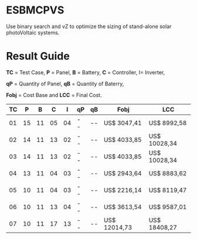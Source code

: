 # ESBMCPVS
Use binary search and vZ to optimize the sizing of stand-alone solar photoVoltaic systems.

# Result Guide
**TC** = Test Case, **P** = Panel, **B** = Battery, **C** = Controller, I= Inverter, 

**qP** = Quantity of Panel, **qB** = Quantity of Baterry, 

**Fobj** = Cost Base and **LCC** = Final Cost.

| TC | P | B | C | I | qP | qB | Fobj | LCC |
| ------ | ------ | ------ | ------ |------ | ------ | ------ | ------ | ------ |
| 01 | 15 | 11 | 05 | 04 | -- | -- | US$ 3047,41 | US$ 8992,58 |
| 02 | 14 | 11 | 13 | 02 | -- | -- | US$ 4033,85 | US$ 10028,34 |
| 03 | 14 | 11 | 13 | 02 | -- | -- | US$ 4033,85 | US$ 10028,34 |
| 04 | 13 | 11 | 04 | 03 | -- | -- | US$ 2943,64 | US$ 8883,62 |
| 05 | 10 | 11 | 04 | 03 | -- | -- | US$ 2216,14 | US$ 8119,47 |
| 06 | 10 | 11 | 13 | 04 | -- | -- | US$ 3613,54 | US$ 9587,01 |
| 07 | 10 | 11 | 17 | 13 | -- | -- | US$ 12014,73 | US$ 18408,27 |
